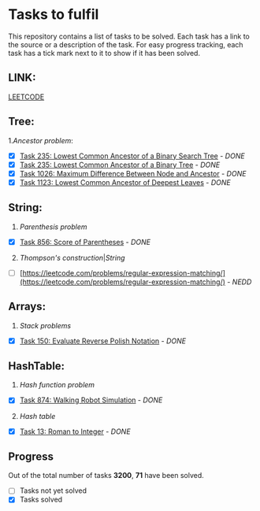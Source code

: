 # Tasks to fulfil

This repository contains a list of tasks to be solved. Each task has a link to the source or a description of the task. For easy progress tracking, each task has a tick mark next to it to show if it has been solved.

## LINK:
[LEETCODE](https://leetcode.com/sesquiquadrate/)

## Tree:
1.*Ancestor problem*:
- [X] [Task 235: Lowest Common Ancestor of a Binary Search Tree](https://leetcode.com/problems/lowest-common-ancestor-of-a-binary-search-tree/) - *DONE*
- [X] [Task 235: Lowest Common Ancestor of a Binary Tree](https://leetcode.com/problems/lowest-common-ancestor-of-a-binary-tree/) - *DONE*
- [X] [Task 1026: Maximum Difference Between Node and Ancestor](https://leetcode.com/problems/maximum-difference-between-node-and-ancestor/) - *DONE*
- [X] [Task 1123: Lowest Common Ancestor of Deepest Leaves](https://leetcode.com/problems/lowest-common-ancestor-of-deepest-leaves/) - *DONE*

## String:
1. *Parenthesis problem*
- [X] [Task 856: Score of Parentheses](https://leetcode.com/problems/score-of-parentheses/) - *DONE*
2. *Thompson's construction*|*String*
- [ ] [https://leetcode.com/problems/regular-expression-matching/](https://leetcode.com/problems/regular-expression-matching/) - *NEDD*

## Arrays:
1. *Stack problems*
- [X] [Task 150: Evaluate Reverse Polish Notation](https://leetcode.com/problems/evaluate-reverse-polish-notation/) - *DONE*

## HashTable:
1. *Hash function problem*
- [X] [Task 874: Walking Robot Simulation](https://leetcode.com/problems/walking-robot-simulation/) - *DONE*
2. *Hash table*
- [X] [Task 13: Roman to Integer](https://leetcode.com/problems/roman-to-integer/) - *DONE*

## Progress

Out of the total number of tasks **3200**, **71** have been solved.

- [ ] Tasks not yet solved
- [X] Tasks solved
